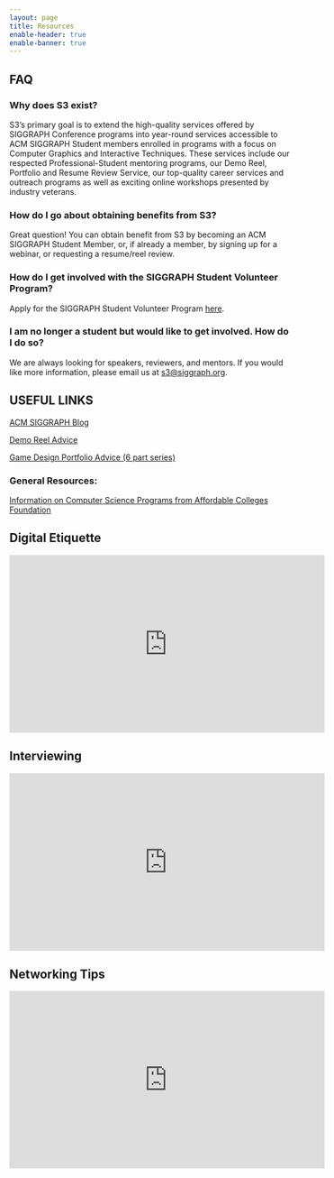 ```yaml
---
layout: page
title: Resources
enable-header: true
enable-banner: true
---
```

## FAQ

### Why does S3 exist?

S3’s primary goal is to extend the high-quality services offered by SIGGRAPH Conference programs into year-round services accessible to ACM SIGGRAPH Student members enrolled in programs with a focus on Computer Graphics and Interactive Techniques. These services include our respected Professional-Student mentoring programs, our Demo Reel, Portfolio and Resume Review Service, our top-quality career services and outreach programs as well as exciting online workshops presented by industry veterans.

### How do I go about obtaining benefits from S3?

Great question! You can obtain benefit from S3 by becoming an ACM SIGGRAPH Student Member, or, if already a member, by signing up for a webinar, or requesting a resume/reel review.

### How do I get involved with the SIGGRAPH Student Volunteer Program?

Apply for the SIGGRAPH Student Volunteer Program [here](https://sv.siggraph.org/).

### I am no longer a student but would like to get involved. How do I do so?

We are always looking for speakers, reviewers, and mentors. If you would like more information, please email us at s3@siggraph.org.

## USEFUL LINKS

[ACM SIGGRAPH Blog](http://blog.siggraph.org/)

[Demo Reel Advice](http://www.siggraph.org/discover/news/demo-reel-advice-cg-vfx-and-animation-students)

[Game Design Portfolio Advice \(6 part series\)](http://www.lizengland.com/blog/2014/05/from-student-to-designer-part-1/)

### General Resources:

[Information on Computer Science Programs from Affordable Colleges Foundation](http://www.affordablecollegesonline.org/online-colleges/computer-science-programs/)

## Digital Etiquette


<div class="flex-video">
    <iframe width="560" height="315" src="https://www.youtube.com/embed/g1wPTHSwPMQ" frameborder="0" allow="accelerometer; autoplay; encrypted-media; gyroscope; picture-in-picture" allowfullscreen></iframe>
</div>
 

## Interviewing
<div class="flex-video">
    <iframe width="560" height="315" src="https://www.youtube.com/embed/HUjZQDopyHc" frameborder="0" allow="accelerometer; autoplay; encrypted-media; gyroscope; picture-in-picture" allowfullscreen></iframe>
</div>
 

## Networking Tips
<div class="flex-video">
    <iframe width="560" height="315" src="https://www.youtube.com/embed/Zgezz9joxsI" frameborder="0" allow="accelerometer; autoplay; encrypted-media; gyroscope; picture-in-picture" allowfullscreen></iframe>
</div>